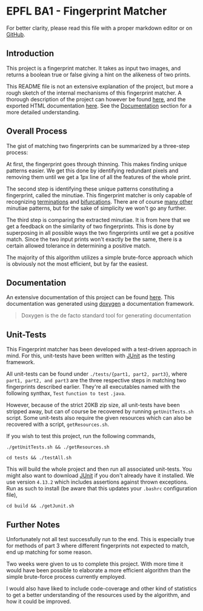 # EPFL BA1 - Fingerprint Matcher

For better clarity, please read this file with a proper markdown editor or on [GitHub](https://github.com/notsagg/epfl-ba1-ic-Fingerprint/blob/master/src/cs107/README.md).

## Introduction

This project is a fingerprint matcher. It takes as input two images, and returns a boolean true or false giving a hint on the alikeness of two prints.

This README file is not an extensive explanation of the project, but more a rough sketch of the internal mechanisms of this fingerprint matcher.
A thorough description of the project can however be found [here](https://github.com/notsagg/epfl-ba1-ic-Fingerprint/blob/master/resources/fingerprint.pdf), and the exported HTML documentation [here](https://htmlpreview.github.io/?https://github.com/notsagg/epfl-ba1-ic-Fingerprint/blob/master/src/cs107/docs/html/classcs107_1_1Fingerprint.html). See the [Documentation](README.md#Documentation) section for a more detailed understanding.

## Overall Process

The gist of matching two fingerprints can be summarized by a three-step process:

At first, the fingerprint goes through thinning. This makes finding unique patterns easier. We get this done by identifying redundant pixels and removing them until we get a 1px line of all the features of the whole print.

The second step is identifying these unique patterns constituting a fingerprint, called the minutiae. This fingerprint matcher is only capable of recognizing [terminations](https://en.wikipedia.org/wiki/Fingerprint#/media/File:Ridge_ending.svg) and [bifurcations](https://en.wikipedia.org/wiki/Fingerprint#/media/File:Bifurcation.svg).
There are of course [many other](https://en.wikipedia.org/wiki/Fingerprint#/media/File:Fingerprints_Minutiae_Patterns_Representation.jpg) minutiae patterns, but for the sake of simplicity we won't go any further.

The third step is comparing the extracted minutiae. It is from here that we get a feedback on the similarity of two fingerprints. This is done by superposing in all possible ways the two fingerprints until we get a positive match. Since the two input prints won't exactly be the same, there is a certain allowed tolerance in determining a positive match.

The majority of this algorithm utilizes a simple brute-force approach which is obviously not the most efficient, but by far the easiest.

## Documentation

An extensive documentation of this project can be found [here](https://htmlpreview.github.io/?https://github.com/notsagg/epfl-ba1-ic-Fingerprint/blob/master/src/cs107/docs/html/classcs107_1_1Fingerprint.html).
This documentation was generated using [doxygen](https://www.doxygen.nl/index.html) a documentation framework.
> Doxygen is the de facto standard tool for generating documentation

## Unit-Tests

This Fingerprint matcher has been developed with a test-driven approach in mind. For this, unit-tests have been written with [JUnit](https://junit.org/junit4/) as the testing framework.

All unit-tests can be found under `./tests/{part1, part2, part3}`, where `part1, part2, and part3` are the three respective steps in matching two fingerprints described earlier. They're all executables named with the following synthax, `Test` `function to test` `.java`.

However, because of the strict 20KB zip size, all unit-tests have been stripped away, but can of course be recovered by running `getUnitTests.sh` script.
Some unit-tests also require the given resources which can also be recovered with a script, `getResources.sh`.

If you wish to test this project, run the following commands,

`./getUnitTests.sh && ./getResources.sh`

`cd tests && ./testAll.sh`

This will build the whole project and then run all associated unit-tests. You might also want to download [JUnit](https://junit.org/junit4/) if you don't already have it installed.
We use version `4.13.2` which includes assertions against thrown exceptions. Run as such to install (be aware that this updates your `.bashrc` configuration file),

`cd build && ./getJunit.sh`

## Further Notes

Unfortunately not all test successfully run to the end. This is especially true for methods of part 3 where different fingerprints not expected to match, end up matching for some reason.

Two weeks were given to us to complete this project. With more time it would have been possible to elaborate a more efficient algorithm than the simple brute-force process currently employed.

I would also have liked to include code-coverage and other kind of statistics to get a better understanding of the resources used by the algorithm, and how it could be improved.

